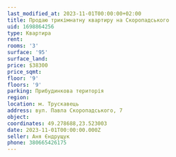```yaml
---
last_modified_at: 2023-11-01T00:00:00+02:00
title: Продаю трикімнатну квартиру на Скоропадського
uid: 1698864256
type: Квартира
rent:
rooms: '3'
surface: '95'
surface_land:
price: $38300
price_sqmt:
floor: '9'
floors: '9'
parking: Прибудинкова територія
region:
location: м. Трускавець
address: вул. Павла Скоропадського, 7
object:
coordinates: 49.278688,23.523003
date: 2023-11-01T00:00:00.000Z
seller: Аня Єндрущук
phone: 380665426175
---
```

